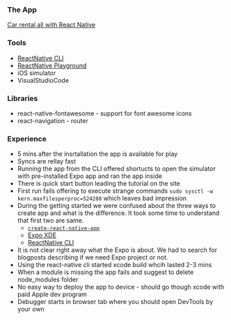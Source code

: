 ### The App

[Car rental all with React Native](appvideo.mov)

### Tools
- [ReactNative CLI](https://www.npmjs.com/package/react-native-cli)
- [ReactNative Playground](https://snack.expo.io)
- iOS simulator
- VisualStudioCode

### Libraries

- react-native-fontawesome - support for font awesome icons
- react-navigation - router

### Experience

- 5 mins after the insrtallation the app is available for play
- Syncs are rellay fast
- Running the app from the CLI offered shortucts to open the simulator with pre-installed Expo app and ran the app inside
- There is quick start button leading the tutorial on the site
- First run fails offering to execute strange commands ```sudo sysctl -w kern.maxfilesperproc=524288``` which leaves bad impression
- During the getting started we were confused about the three ways to create app and what is the difference. It took some time to understand that first two are same.
	- [```create-react-native-app```](https://www.npmjs.com/package/create-react-native-app)
	- [Expo XDE](https://expo.io/)
	- [ReactNative CLI](https://www.npmjs.com/package/react-native-cli)
- It is not clear right away what the Expo is about. We had to search for blogposts describing if we need Expo project or not.
- Using the react-native cli started xcode build whcih lasted 2-3 mins
- When a module is missing the app fails and suggest to delete node_modules folder
- No easy way to deploy the app to device - should go though xcode with paid Apple dev program
- Debugger starts in browser tab where you should open DevTools by your own

